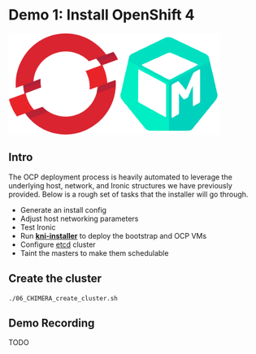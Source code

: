 # Demo 1: Install OpenShift 4

<img src="images/openshift_logo.png" alt="OpenShift Logo" height="200px"><img src="images/metal3_logo.png" alt="Metal3 Logo" height="200px">

## Intro

The OCP deployment process is heavily automated to leverage the underlying host, network, and Ironic structures we have previously provided. Below is a rough set of tasks that the installer will go through.

* Generate an install config
* Adjust host networking parameters
* Test Ironic
* Run [**kni-installer**](https://github.com/openshift-metalkube/kni-installer) to deploy the bootstrap and OCP VMs
* Configure [etcd](https://coreos.com/etcd/) cluster
* Taint the masters to make them schedulable

## Create the cluster

```
./06_CHIMERA_create_cluster.sh
```

## Demo Recording
TODO
